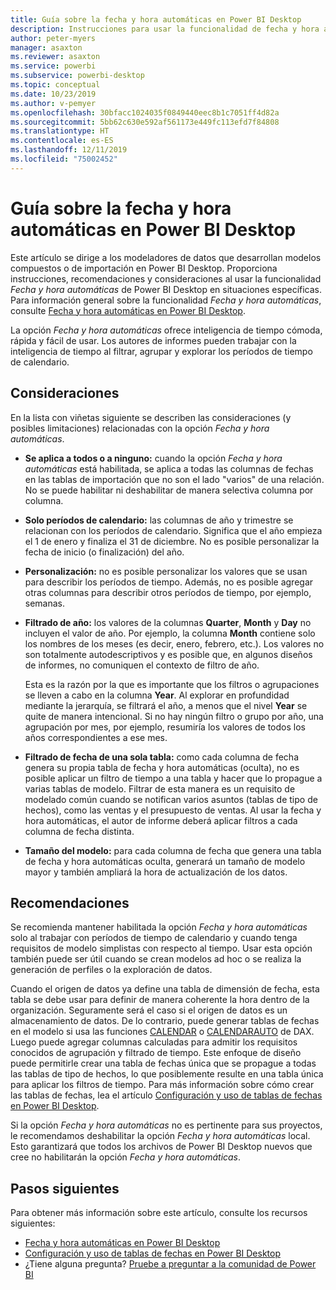 ```yaml
---
title: Guía sobre la fecha y hora automáticas en Power BI Desktop
description: Instrucciones para usar la funcionalidad de fecha y hora automáticas en Power BI Desktop.
author: peter-myers
manager: asaxton
ms.reviewer: asaxton
ms.service: powerbi
ms.subservice: powerbi-desktop
ms.topic: conceptual
ms.date: 10/23/2019
ms.author: v-pemyer
ms.openlocfilehash: 30bfacc1024035f0849440eec8b1c7051ff4d82a
ms.sourcegitcommit: 5bb62c630e592af561173e449fc113efd7f84808
ms.translationtype: HT
ms.contentlocale: es-ES
ms.lasthandoff: 12/11/2019
ms.locfileid: "75002452"
---
```

# <a name="auto-datetime-guidance-in-power-bi-desktop"></a>Guía sobre la fecha y hora automáticas en Power BI Desktop

Este artículo se dirige a los modeladores de datos que desarrollan modelos compuestos o de importación en Power BI Desktop. Proporciona instrucciones, recomendaciones y consideraciones al usar la funcionalidad _Fecha y hora automáticas_ de Power BI Desktop en situaciones específicas. Para información general sobre la funcionalidad _Fecha y hora automáticas_, consulte [Fecha y hora automáticas en Power BI Desktop](../desktop-auto-date-time.md).

La opción _Fecha y hora automáticas_ ofrece inteligencia de tiempo cómoda, rápida y fácil de usar. Los autores de informes pueden trabajar con la inteligencia de tiempo al filtrar, agrupar y explorar los períodos de tiempo de calendario.

## <a name="considerations"></a>Consideraciones

En la lista con viñetas siguiente se describen las consideraciones (y posibles limitaciones) relacionadas con la opción _Fecha y hora automáticas_.

- **Se aplica a todos o a ninguno:** cuando la opción _Fecha y hora automáticas_ está habilitada, se aplica a todas las columnas de fechas en las tablas de importación que no son el lado &quot;varios&quot; de una relación. No se puede habilitar ni deshabilitar de manera selectiva columna por columna.
- **Solo períodos de calendario:** las columnas de año y trimestre se relacionan con los períodos de calendario. Significa que el año empieza el 1 de enero y finaliza el 31 de diciembre. No es posible personalizar la fecha de inicio (o finalización) del año.
- **Personalización:** no es posible personalizar los valores que se usan para describir los períodos de tiempo. Además, no es posible agregar otras columnas para describir otros períodos de tiempo, por ejemplo, semanas.
- **Filtrado de año:** los valores de la columnas **Quarter**, **Month** y **Day** no incluyen el valor de año. Por ejemplo, la columna **Month** contiene solo los nombres de los meses (es decir, enero, febrero, etc.). Los valores no son totalmente autodescriptivos y es posible que, en algunos diseños de informes, no comuniquen el contexto de filtro de año.

    Esta es la razón por la que es importante que los filtros o agrupaciones se lleven a cabo en la columna **Year**. Al explorar en profundidad mediante la jerarquía, se filtrará el año, a menos que el nivel **Year** se quite de manera intencional. Si no hay ningún filtro o grupo por año, una agrupación por mes, por ejemplo, resumiría los valores de todos los años correspondientes a ese mes.
- **Filtrado de fecha de una sola tabla:** como cada columna de fecha genera su propia tabla de fecha y hora automáticas (oculta), no es posible aplicar un filtro de tiempo a una tabla y hacer que lo propague a varias tablas de modelo. Filtrar de esta manera es un requisito de modelado común cuando se notifican varios asuntos (tablas de tipo de hechos), como las ventas y el presupuesto de ventas. Al usar la fecha y hora automáticas, el autor de informe deberá aplicar filtros a cada columna de fecha distinta.
- **Tamaño del modelo:** para cada columna de fecha que genera una tabla de fecha y hora automáticas oculta, generará un tamaño de modelo mayor y también ampliará la hora de actualización de los datos.

## <a name="recommendations"></a>Recomendaciones

Se recomienda mantener habilitada la opción _Fecha y hora automáticas_ solo al trabajar con períodos de tiempo de calendario y cuando tenga requisitos de modelo simplistas con respecto al tiempo. Usar esta opción también puede ser útil cuando se crean modelos ad hoc o se realiza la generación de perfiles o la exploración de datos.

Cuando el origen de datos ya define una tabla de dimensión de fecha, esta tabla se debe usar para definir de manera coherente la hora dentro de la organización. Seguramente será el caso si el origen de datos es un almacenamiento de datos. De lo contrario, puede generar tablas de fechas en el modelo si usa las funciones [CALENDAR](/dax/calendar-function-dax) o [CALENDARAUTO](/dax/calendarauto-function-dax) de DAX. Luego puede agregar columnas calculadas para admitir los requisitos conocidos de agrupación y filtrado de tiempo. Este enfoque de diseño puede permitirle crear una tabla de fechas única que se propague a todas las tablas de tipo de hechos, lo que posiblemente resulte en una tabla única para aplicar los filtros de tiempo. Para más información sobre cómo crear las tablas de fechas, lea el artículo [Configuración y uso de tablas de fechas en Power BI Desktop](../desktop-date-tables.md).

Si la opción _Fecha y hora automáticas_ no es pertinente para sus proyectos, le recomendamos deshabilitar la opción _Fecha y hora automáticas_ local. Esto garantizará que todos los archivos de Power BI Desktop nuevos que cree no habilitarán la opción _Fecha y hora automáticas_.

## <a name="next-steps"></a>Pasos siguientes

Para obtener más información sobre este artículo, consulte los recursos siguientes:

- [Fecha y hora automáticas en Power BI Desktop](../desktop-auto-date-time.md)
- [Configuración y uso de tablas de fechas en Power BI Desktop](../desktop-date-tables.md)
- ¿Tiene alguna pregunta? [Pruebe a preguntar a la comunidad de Power BI](https://community.powerbi.com/)
